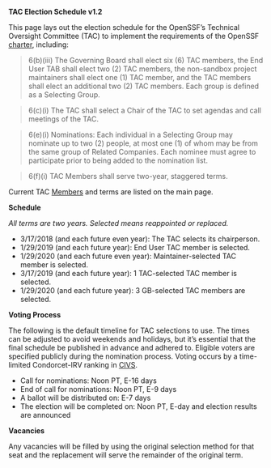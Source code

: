 **TAC Election Schedule v1.2**

This page lays out the election schedule for the OpenSSF’s Technical Oversight Committee (TAC) to implement the requirements of the OpenSSF [charter](https://github.com/cncf/foundation/blob/main/charter.md), including:

>6(b)(iii) The Governing Board shall elect six (6) TAC members, the End User TAB shall elect two (2) TAC members, the non-sandbox project maintainers shall elect one (1) TAC member, and the TAC members shall elect an additional two (2) TAC members. Each group is defined as a Selecting Group.

>6(c)(i) The TAC shall select a Chair of the TAC to set agendas and call meetings of the TAC.

>6(e)(i) Nominations: Each individual in a Selecting Group may nominate up to two (2) people, at most one (1) of whom may be from the same group of Related Companies. Each nominee must agree to participate prior to being added to the nomination list.

>6(f)(i) TAC Members shall serve two-year, staggered terms.

Current TAC [Members](https://github.com/ossf/tac#members) and terms are listed on the main page.

**Schedule**

*All terms are two years. Selected means reappointed or replaced.*

* 3/17/2018 (and each future even year): The TAC selects its chairperson.
* 1/29/2019 (and each future year): End User TAC member is selected.
* 1/29/2020 (and each future even year): Maintainer-selected TAC member is selected.
* 3/17/2019 (and each future year): 1 TAC-selected TAC member is selected.
* 1/29/2020 (and each future year): 3 GB-selected TAC members are selected.

**Voting Process**

The following is the default timeline for TAC selections to use. The times can be adjusted to avoid weekends and holidays, but it’s essential that the final schedule be published in advance and adhered to. Eligible voters are specified publicly during the nomination process. Voting occurs by a time-limited Condorcet-IRV ranking in [CIVS](http://civs.cs.cornell.edu/).

* Call for nominations: Noon PT, E-16 days
* End of call for nominations: Noon PT, E-9 days
* A ballot will be distributed on: E-7 days
* The election will be completed on: Noon PT, E-day and election results are announced

**Vacancies**

Any vacancies will be filled by using the original selection method for that seat and the replacement will serve the remainder of the original term.
